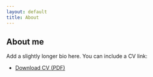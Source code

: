 ```yaml
---
layout: default
title: About
---
```


## About me
Add a slightly longer bio here. You can include a CV link:

- [Download CV (PDF)](/assets/cv/YourName_CV.pdf)